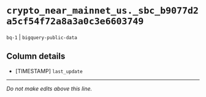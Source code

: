 # `crypto_near_mainnet_us._sbc_b9077d2a5cf54f72a8a3a0c3e6603749`
`bq-1` | `bigquery-public-data`

## Column details
* [TIMESTAMP] `last_update`

-------------------------------------------------------------------------------
*Do not make edits above this line.*
